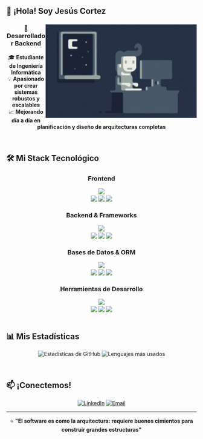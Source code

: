 ## 👋 ¡Hola! Soy Jesús Cortez

<div align="center">

<img alt="Night Coding" src="https://raw.githubusercontent.com/AVS1508/AVS1508/master/assets/Night-Coding.gif" width="400" align="right"/>

### 🚀 **Desarrollador Backend** 

🎓 **Estudiante de Ingeniería Informática**  
💡 **Apasionado por crear sistemas robustos y escalables**  
📈 **Mejorando día a día en planificación y diseño de arquitecturas completas**

</div>

<br>

## 🛠️ **Mi Stack Tecnológico**

<div align="center">

### **Frontend**
<img src="https://skillicons.dev/icons?i=html,css,js" />
<br>
<img src="https://img.shields.io/badge/HTML5-E34F26?style=for-the-badge&logo=html5&logoColor=white" />
<img src="https://img.shields.io/badge/CSS3-1572B6?style=for-the-badge&logo=css3&logoColor=white" />
<img src="https://img.shields.io/badge/JavaScript-F7DF1E?style=for-the-badge&logo=javascript&logoColor=black" />

### **Backend & Frameworks**
<img src="https://skillicons.dev/icons?i=php,nodejs,express" />
<br>
<img src="https://img.shields.io/badge/PHP-777BB4?style=for-the-badge&logo=php&logoColor=white" />
<img src="https://img.shields.io/badge/Node.js-339933?style=for-the-badge&logo=nodedotjs&logoColor=white" />
<img src="https://img.shields.io/badge/Express.js-000000?style=for-the-badge&logo=express&logoColor=white" />

### **Bases de Datos & ORM**
<img src="https://skillicons.dev/icons?i=mysql,postgresql,prisma" />
<br>
<img src="https://img.shields.io/badge/MySQL-4479A1?style=for-the-badge&logo=mysql&logoColor=white" />
<img src="https://img.shields.io/badge/PostgreSQL-4169E1?style=for-the-badge&logo=postgresql&logoColor=white" />
<img src="https://img.shields.io/badge/Prisma-2D3748?style=for-the-badge&logo=prisma&logoColor=white" />

### **Herramientas de Desarrollo**
<img src="https://skillicons.dev/icons?i=git,github,vscode" />
<br>
<img src="https://img.shields.io/badge/Git-F05032?style=for-the-badge&logo=git&logoColor=white" />
<img src="https://img.shields.io/badge/GitHub-181717?style=for-the-badge&logo=github&logoColor=white" />
<img src="https://img.shields.io/badge/VS_Code-007ACC?style=for-the-badge&logo=visualstudiocode&logoColor=white" />

</div>

<br>

## 📊 **Mis Estadísticas**

<div align="center">

![Estadísticas de GitHub](https://github-readme-stats.vercel.app/api?username=tu-usuario&show_icons=true&theme=radical&hide_border=true)
![Lenguajes más usados](https://github-readme-stats.vercel.app/api/top-langs/?username=tu-usuario&layout=compact&theme=radical&hide_border=true)

</div>

<br>

## 📫 **¡Conectemos!**

<div align="center">

[![LinkedIn](https://img.shields.io/badge/LinkedIn-0077B5?style=for-the-badge&logo=linkedin&logoColor=white)](https://www.linkedin.com/in/francisco-cortez-torres-553693380?utm_source=share&utm_campaign=share_via&utm_content=profile&utm_medium=android_app)
[![Email](https://img.shields.io/badge/Email-D14836?style=for-the-badge&logo=gmail&logoColor=white)](mailto:cortezfrancisco025@gmail.com)
<!--[![Portfolio](https://img.shields.io/badge/Portfolio-FF7139?style=for-the-badge&logo=firefox&logoColor=white)](https://tu-portafolio.com)-->

</div>

---

<div align="center">

⭐ **"El software es como la arquitectura: requiere buenos cimientos para construir grandes estructuras"**

</div>
